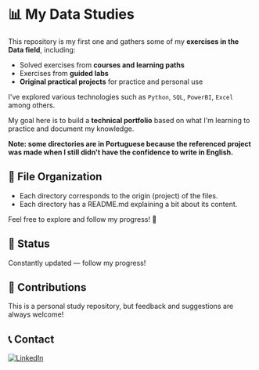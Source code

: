 # 📊 My Data Studies

This repository is my first one and gathers some of my **exercises in the Data field**, including:

  * Solved exercises from **courses and learning paths**
  * Exercises from **guided labs**
  * **Original practical projects** for practice and personal use

I've explored various technologies such as <code>Python</code>, <code>SQL</code>, <code>PowerBI</code>, <code>Excel</code> among others.

My goal here is to build a **technical portfolio** based on what I'm learning to practice and document my knowledge.

**Note: some directories are in Portuguese because the referenced project was made when I still didn't have the confidence to write in English.**

## 📁 File Organization

  * Each directory corresponds to the origin (project) of the files.
  * Each directory has a README.md explaining a bit about its content.

Feel free to explore and follow my progress\! 🚀

## 📌 Status

Constantly updated — follow my progress\!

## 🤝 Contributions

This is a personal study repository, but feedback and suggestions are always welcome\!

## 📞 Contact

[](https://www.linkedin.com/in/kauanbuzone/)
[![LinkedIn](https://img.shields.io/badge/linkedin-%230077B5.svg?style=for-the-badge&logo=linkedin&logoColor=white)](https://www.linkedin.com/in/kauanbuzone/)
